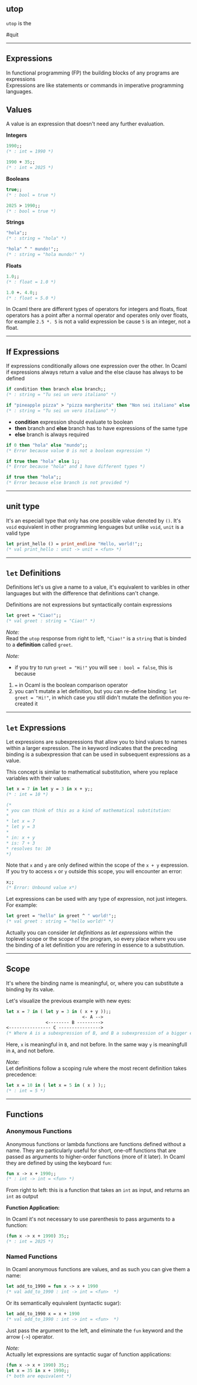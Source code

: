 ## utop

`utop` is the 

#quit

---

## Expressions

In functional programming (FP) the building blocks of any programs are expressions  
Expressions are like statements or commands in imperative programming languages.

## Values
A value is an expression that doesn't need any further evaluation.

**Integers**
```ml
1990;;
(* : int = 1990 *)

1990 + 35;;
(* : int = 2025 *)
```

**Booleans**
```ml
true;;
(* : bool = true *)

2025 > 1990;;
(* : bool = true *)
```

**Strings**
```ml
"hola";;
(* : string = "hola" *)

"hola" ^ " mundo!";;
(* : string = "hola mundo!" *)
```

**Floats**
```ml
1.0;;
(* : float = 1.0 *)

1.0 +. 4.0;;
(* : float = 5.0 *)
```

In Ocaml there are different types of operators for integers and floats, float operators has a point after a normal operator and operates only over floats, for example `2.5 *. 5` is not a valid expression be cause `5` is an integer, not a float.

---

## If Expressions

If expressions conditionally allows one expression over the other. In Ocaml if expressions always return a value and the else clause has always to be defined

```ml
if condition then branch else branch;;
(* : string = "Tu sei un vero italiano" *)
```
```ml
if "pineapple pizza" > "pizza margherita" then "Non sei italiano" else "Tu sei un vero italiano";;
(* : string = "Tu sei un vero italiano" *)
```

- **condition** expression should evaluate to boolean
- **then** branch and **else** branch has to have expressions of the same type
- **else** branch is always required


```ml
if 0 then "hola" else "mundo";;
(* Error because value 0 is not a boolean expression *)

if true then "hola" else 1;;
(* Error because "hola" and 1 have different types *)

if true then "hola";;
(* Error because else branch is not provided *)
```

---

## unit type

It's an especiall type that only has one possible value denoted by `()`. It's `void` equivalent in other programming lenguages but unlike `void`, `unit` is a valid type

```ml
let print_hello () = print_endline "Hello, world!";;
(* val print_hello : unit -> unit = <fun> *)
```

---

## `let` Definitions

Definitions let's us give a name to a value, it's equivalent to varibles in other languages but with the difference that definitions can't change.

Definitions are not expressions but syntactically contain expressions

```ml
let greet = "Ciao!";;
(* val greet : string = "Ciao!" *)
```

*Note:*  
Read the `utop` response from right to left, `"Ciao!"` is a `string` that is binded to a **definition** called `greet`.

*Note:*
- if you try to run `greet = "Hi!"` you will see `: bool = false`, this is because
1. `=` in Ocaml is the boolean comparison operator
2. you can't mutate a let definition, but you can re-define binding: `let greet = "Hi!"`, in which case you still didn't mutate the definition you re-created it

---

## `let` Expressions

Let expressions are subexpressions that allow you to bind values to names within a larger expression. The in keyword indicates that the preceding binding is a subexpression that can be used in subsequent expressions as a value.

This concept is similar to mathematical substitution, where you replace variables with their values:

```ml
let x = 7 in let y = 3 in x + y;;
(* : int = 10 *)

(*
* you can think of this as a kind of mathematical substitution:
*
* let x = 7
* let y = 3
*
* in: x + y
* is: 7 + 3
* resolves to: 10
*)
```

Note that `x` and `y` are only defined within the scope of the `x + y` expression. If you try to access `x` or `y` outside this scope, you will encounter an error:

```ml
x;;
(* Error: Unbound value x*)
```

Let expressions can be used with any type of expression, not just integers. For example:

```ml
let greet = "hello" in greet ^ " world!";;
(* val greet : string = "hello world!" *)
```

Actually you can consider *let definitions* as *let expressions* within the toplevel scope or the scope of the program, so every place where you use the binding of a let definition you are refering in essence to a substitution.

---

## Scope

It's where the binding name is meaningful, or, where you can substitute a binding by its value.

Let's visualize the previous example with new eyes:

```ml
let x = 7 in ( let y = 3 in ( x + y ));;
                             <- A -->
               <-------- B --------->
<---------------- C ---------------->
(* Where A is a subexpression of B, and B a subexpression of a bigger expression C *)
```

Here, `x` is meaningful in `B`, and not before. In the same way `y` is meaningfull in `A`, and not before.

*Note:*  
Let definitions follow a scoping rule where the most recent definition takes precedence:
```ml
let x = 10 in ( let x = 5 in ( x ) );;
(* : int = 5 *)
```

---

## Functions

### Anonymous Functions

Anonymous functions or lambda functions are functions defined without a name. They are particularly useful for short, one-off functions that are passed as arguments to higher-order functions (more of it later). In Ocaml they are defined by using the keyboard `fun`:

```ml
fun x -> x + 1990;;
(* : int -> int = <fun> *)
```

From right to left: this is a function that takes an `int` as input, and returns an `int` as output

**Function Application:**

In Ocaml it's not necessary to use parenthesis to pass arguments to a function:

```ml
(fun x -> x + 1990) 35;;
(* : int = 2025 *)
```

### Named Functions

In Ocaml anonymous functions are values, and as such you can give them a name:

```ml
let add_to_1990 = fun x -> x + 1990
(* val add_to_1990 : int -> int = <fun>  *)
```

Or its semantically equivalent (syntactic sugar):

```ml
let add_to_1990 x = x + 1990
(* val add_to_1990 : int -> int = <fun>  *)
```

Just pass the argument to the left, and eliminate the `fun` keyword and the arrow (`->`) operator.

*Note:*  
Actually let expressions are syntactic sugar of function applications:
```ml
(fun x -> x + 1990) 35;;
let x = 35 in x + 1990;;
(* both are equivalent *)
```